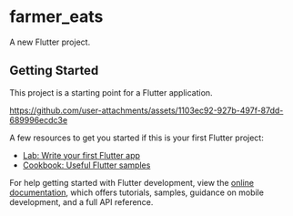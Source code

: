 # farmer_eats

A new Flutter project.

## Getting Started

This project is a starting point for a Flutter application.

https://github.com/user-attachments/assets/1103ec92-927b-497f-87dd-689996ecdc3e

A few resources to get you started if this is your first Flutter project:

- [Lab: Write your first Flutter app](https://docs.flutter.dev/get-started/codelab)
- [Cookbook: Useful Flutter samples](https://docs.flutter.dev/cookbook)

For help getting started with Flutter development, view the
[online documentation](https://docs.flutter.dev/), which offers tutorials,
samples, guidance on mobile development, and a full API reference.
